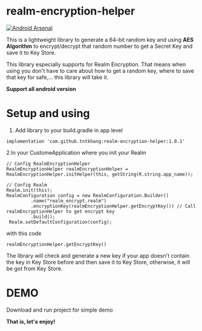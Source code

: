 # realm-encryption-helper

[![Android Arsenal]( https://img.shields.io/badge/Android%20Arsenal-RealmEncryptionHelper-green.svg?style=flat )]( https://android-arsenal.com/details/1/6617 )

This is a lightweight library to generate a 64-bit random key and using **AES Algorithm** to encrypt/decrypt that random number to get a Secret Key and save it to Key Store.

This library especially supports for Realm Encryption. That means when using you don't have to care about how to get a random key, where to save that key for safe,... this library will take it.

**Support all android version**

# Setup and using

1. Add library to your build.gradle in app level
```
implementation 'com.github.tntkhang:realm-encryption-helper:1.0.1'
```


2.In your CustomeApplication where you init your Realm

```  
// Config RealmEncryptionHelper
RealmEncryptionHelper realmEncryptionHelper = RealmEncryptionHelper.initHelper(this, getString(R.string.app_name));

// Config Realm
Realm.init(this);
RealmConfiguration config = new RealmConfiguration.Builder()
         .name("realm_encrypt.realm")
         .encryptionKey(realmEncryptionHelper.getEncryptKey()) // Call realmEncryptionHelper to get encrypt key
         .build();
 Realm.setDefaultConfiguration(config);
```

with this code
```
realmEncryptionHelper.getEncryptKey()
```

The library will check and generate a new key if your app doesn't contain the key in Key Store before and then save it to Key Store, otherwise, it will be got from Key Store.


# DEMO

Download and run project for simple demo


**That is, let's enjoy!**
